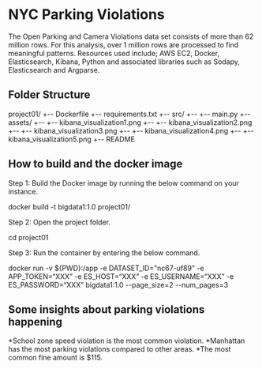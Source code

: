 # NYC Parking Violations

The Open Parking and Camera Violations data set consists of more than 62 million rows. For this analysis, over 1 million rows are processed to find meaningful patterns. Resources used include; AWS EC2, Docker, Elasticsearch, Kibana, Python and associated libraries such as Sodapy, Elasticsearch and Argparse.

## Folder Structure

project01/
+-- Dockerfile
+-- requirements.txt
+-- src/
+-- +-- main.py
+-- assets/
+-- +-- kibana_visualization1.png
+-- +-- kibana_visualization2.png
+-- +-- kibana_visualization3.png
+-- +-- kibana_visualization4.png
+-- +-- kibana_visualization5.png
+-- README

## How to build and the docker image

Step 1: Build the Docker image by running the below command on your instance. 

docker build -t bigdata1:1.0 project01/

Step 2: Open the project folder.

cd project01

Step 3: Run the container by entering the below command.

docker run -v ${PWD}:/app -e DATASET_ID="nc67-uf89" -e APP_TOKEN=“XXX” -e ES_HOST=“XXX” -e ES_USERNAME=“XXX” -e ES_PASSWORD=“XXX” bigdata1:1.0 --page_size=2 --num_pages=3 

## Some insights about parking violations happening

*School zone speed violation is the most common violation.
*Manhattan has the most parking violations compared to other areas.
*The most common fine amount is $115. 